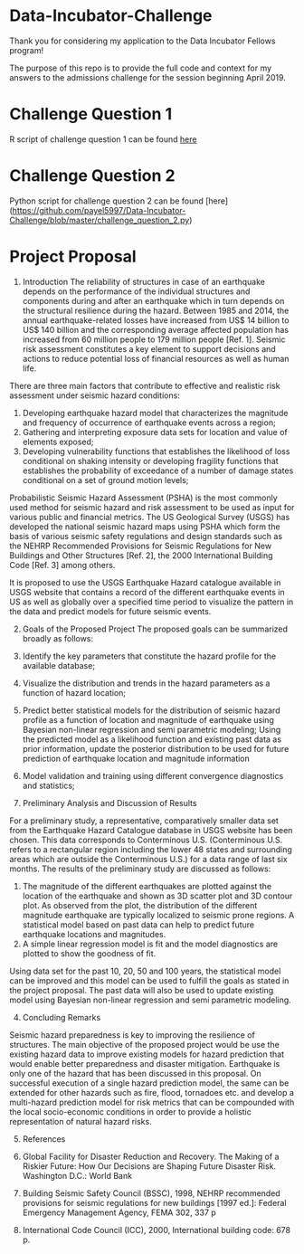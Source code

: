 # Data-Incubator-Challenge
Thank you for considering my application to the Data Incubator Fellows program!

The purpose of this repo is to provide the full code and context for my answers to the admissions challenge for the session beginning April 2019.
# Challenge Question 1
R script of challenge question 1 can be found [here](https://github.com/payel5997/Data-Incubator-Challenge/blob/master/challenge_question_1.R)

# Challenge Question 2
Python script for challenge question 2 can be found [here] (https://github.com/payel5997/Data-Incubator-Challenge/blob/master/challenge_question_2.py)

# Project Proposal
1. Introduction
The reliability of structures in case of an earthquake depends on the performance of the individual structures and components during and after an earthquake which in turn depends on the structural resilience during the hazard. Between 1985 and 2014, the annual earthquake-related losses have increased from US$ 14 billion to US$ 140 billion and the corresponding average affected population has increased from 60 million people to 179 million people [Ref. 1].
Seismic risk assessment constitutes a key element to support decisions and actions to reduce potential loss of financial resources as well as human life. 

There are three main factors that contribute to effective and realistic risk assessment under seismic hazard conditions:
1. Developing earthquake hazard model that characterizes the magnitude and frequency of occurrence of earthquake events across a region;
2. Gathering and interpreting exposure data sets for location and value of elements exposed;
3. Developing vulnerability functions that establishes the likelihood of loss conditional on shaking intensity or developing fragility functions that establishes the probability of exceedance of a number of damage states conditional on a set of ground motion levels;

Probabilistic Seismic Hazard Assessment (PSHA) is the most commonly used method for seismic hazard and risk assessment to be used as input for various public and financial metrics. The US Geological Survey (USGS) has developed the national seismic hazard maps using PSHA which form the basis of various seismic safety regulations and design standards such as the NEHRP Recommended Provisions for Seismic Regulations for New Buildings and Other Structures [Ref. 2], the 2000 International Building Code [Ref. 3] among others. 

It is proposed to use the USGS Earthquake Hazard catalogue available in USGS website that contains a record of the different earthquake events in US as well as globally over a specified time period to visualize the pattern in the data and predict models for future seismic events. 

2. Goals of the Proposed Project 
The proposed goals can be summarized broadly as follows:
1. Identify the key parameters that constitute the hazard profile for the available database;
2. Visualize the distribution and trends in the hazard parameters as a function of hazard location;
3. Predict better statistical models for the distribution of seismic hazard profile as a function of location and magnitude of earthquake using Bayesian non-linear regression and semi parametric modeling; Using the predicted model as a likelihood function and existing past data as prior information, update the posterior distribution to be used for future prediction of earthquake location and magnitude information
4. Model validation and training using different convergence diagnostics and statistics;

3. Preliminary Analysis and Discussion of Results

For a preliminary study, a representative, comparatively smaller data set from the Earthquake Hazard Catalogue database in USGS website has been chosen. This data corresponds to Conterminous U.S. (Conterminous U.S. refers to a rectangular region including the lower 48 states and surrounding areas which are outside the Conterminous U.S.) for a data range of last six months. The results of the preliminary study are discussed as follows:
1. The magnitude of the different earthquakes are plotted against the location of the earthquake and shown as 3D scatter plot and 3D contour plot. As observed from the plot, the distribution of the different magnitude earthquake are typically localized to seismic prone regions. A statistical model based on past data can help to predict future earthquake locations and magnitudes.
2. A simple linear regression model is fit and the model diagnostics are plotted to show the goodness of fit.

Using data set for the past 10, 20, 50 and 100 years, the statistical model can be improved and this model can be used to fulfill the goals as stated in the project proposal. The past data will also be used to update existing model using Bayesian non-linear regression and semi parametric modeling.

4. Concluding Remarks

Seismic hazard preparedness is key to improving the resilience of structures. The main objective of the proposed project would be use the existing hazard data to improve existing models for hazard prediction that would enable better preparedness and disaster mitigation. Earthquake is only one of the hazard that has been discussed in this proposal. On successful execution of a single hazard prediction model, the same can be extended for other hazards such as fire, flood, tornadoes etc. and develop a multi-hazard prediction model for risk metrics that can be compounded with the local socio-economic conditions in order to provide a holistic representation of natural hazard risks.


5. References

1. Global Facility for Disaster Reduction and Recovery. The Making of a Riskier Future: How Our Decisions are Shaping Future Disaster Risk. Washington D.C.: World Bank
2. Building Seismic Safety Council (BSSC), 1998, NEHRP recommended provisions for seismic regulations for new buildings [1997 ed.]: Federal Emergency Management Agency, FEMA 302, 337 p
3. International Code Council (ICC), 2000, International building code: 678 p.
